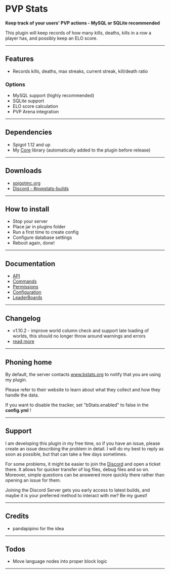 # PVP Stats

**Keep track of your users' PVP actions - MySQL or SQLite recommended**

This plugin will keep records of how many kills, deaths, kills in a row a player has, and possibly keep an ELO score.

***

## Features

- Records kills, deaths, max streaks, current streak, kill/death ratio

### Options

- MySQL support (highly recommended)
- SQLite support
- ELO score calculation
- PVP Arena integration

***

## Dependencies

- Spigot 1.12 and up
- My [Core](https://github.com/slipcor/Core) library (automatically added to the plugin before release)

***

## Downloads

- [spigotmc.org](https://www.spigotmc.org/resources/pvp-stats.59124/)
- [Discord - #pvpstats-builds](https://discord.gg/BNkk46vRKa)


***

## How to install

- Stop your server
- Place jar in plugins folder
- Run a first time to create config
- Configure database settings
- Reboot again, done!

***

## Documentation

- [API](doc/api.md)
- [Commands](doc/commands.md)
- [Permissions](doc/permissions.md)
- [Configuration](doc/configuration.md)
- [LeaderBoards](doc/leaderboards.md)

***

## Changelog

- v1.10.2 - improve world column check and support late loading of worlds, this should no longer throw around warnings and errors 
- [read more](doc/changelog.md)

***

## Phoning home

By default, the server contacts www.bstats.org to notify that you are using my plugin.

Please refer to their website to learn about what they collect and how they handle the data.

If you want to disable the tracker, set "bStats.enabled" to false in the __config.yml__ !

***

## Support

I am developing this plugin in my free time, so if you have an issue, please create an issue describing the problem in detail. I will do my best to reply as soon as possible, but that can take a few days sometimes.

For some problems, it might be easier to join the [Discord](https://discord.gg/DSNfjYA) and open a ticket there. It allows for quicker transfer of log files, debug files and so on. Moreover, simple questions can be answered more quickly there rather than opening an issue for them.

Joining the Discord Server gets you early access to latest builds, and maybe it is your preferred method to interact with me? Be my guest!

***

## Credits

- pandapipino for the idea


***

## Todos

- Move language nodes into proper block logic

***